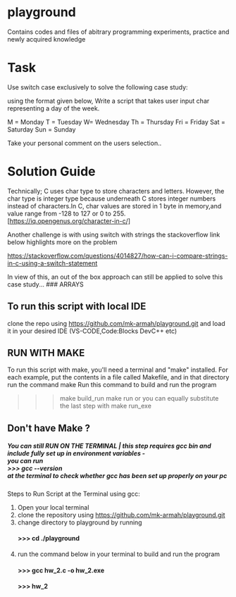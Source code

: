 # playground
Contains codes and files of abitrary programming experiments, practice and newly acquired knowledge


# Task

Use switch case exclusively  to solve the following case study:

using the format given below, Write a script that takes user input char representing a day of the week.

M = Monday
T = Tuesday
W= Wednesday
Th = Thursday
Fri = Friday
Sat = Saturday
Sun = Sunday

Take your personal comment on the users selection..


# Solution Guide 
Technically;
C uses char type to store characters and letters. However, the char type is integer type because underneath C stores integer numbers instead of characters.In C, char values are stored in 1 byte in memory,and value range from -128 to 127 or 0 to 255. [https://iq.opengenus.org/character-in-c/]


Another challenge is with using switch with strings
the stackoverflow link below highlights more on the problem 

https://stackoverflow.com/questions/4014827/how-can-i-compare-strings-in-c-using-a-switch-statement


In view of this, an out of the box approach can still be applied to solve this case study... ### ARRAYS

## To run this script with local IDE
clone the repo using https://github.com/mk-armah/playground.git
and load it in your desired IDE (VS-CODE,Code:Blocks DevC++ etc)


## RUN WITH MAKE

To run this script with make, you'll need a terminal and "make" installed. For each example, put the contents in a file called Makefile, and in that directory run the command make
Run this command to build and run the program

>>> make build_run
>>> make run
or you can equally substitute the last step with
>>> make run_exe

## Don't have Make ? 
##### You can still RUN ON THE TERMINAL | this step requires gcc bin and include fully set up in environment variables - <br> you can run <br> >>> gcc --version <br> at the terminal to check whether gcc has been set up properly on your pc


Steps to Run Script at the Terminal using gcc:
1. Open your local terminal
2. clone the repository using https://github.com/mk-armah/playground.git
3. change directory to playground by running   
    #### >>> cd ./playground
4. run the command below in your terminal to build and run the program
    #### >>> gcc hw_2.c -o hw_2.exe
    #### >>> hw_2 





